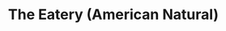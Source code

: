 ---
title: "The Eatery (American Natural)"
url: /sewickley/the-eatery-american-natural/
shop: convenience
---